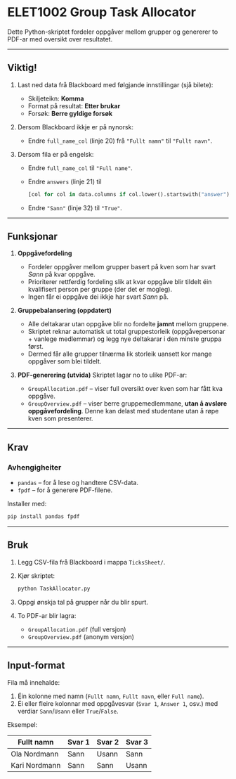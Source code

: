 # ELET1002 Group Task Allocator

Dette Python-skriptet fordeler oppgåver mellom grupper og genererer to PDF-ar med oversikt over resultatet.

---

## Viktig!

1. Last ned data frå Blackboard med følgjande innstillingar (sjå bilete):

   * Skiljeteikn: **Komma**
   * Format på resultat: **Etter brukar**
   * Forsøk: **Berre gyldige forsøk**

2. Dersom Blackboard ikkje er på nynorsk:

   * Endre `full_name_col` (linje 20) frå `"Fullt namn"` til `"Fullt navn"`.

3. Dersom fila er på engelsk:

   * Endre `full_name_col` til `"Full name"`.
   * Endre `answers` (linje 21) til

     ```python
     [col for col in data.columns if col.lower().startswith("answer")]
     ```
   * Endre `"Sann"` (linje 32) til `"True"`.

---

## Funksjonar

1. **Oppgåvefordeling**

   * Fordeler oppgåver mellom grupper basert på kven som har svart *Sann* på kvar oppgåve.
   * Prioriterer rettferdig fordeling slik at kvar oppgåve blir tildelt éin kvalifisert person per gruppe (der det er mogleg).
   * Ingen får ei oppgåve dei ikkje har svart *Sann* på.

2. **Gruppebalansering (oppdatert)**

   * Alle deltakarar utan oppgåve blir no fordelte **jamnt** mellom gruppene.
   * Skriptet reknar automatisk ut total gruppestorleik (oppgåvepersonar + vanlege medlemmar) og legg nye deltakarar i den minste gruppa først.
   * Dermed får alle grupper tilnærma lik storleik uansett kor mange oppgåver som blei tildelt.

3. **PDF-generering (utvida)**
   Skriptet lagar no to ulike PDF-ar:

   * `GroupAllocation.pdf` – viser full oversikt over kven som har fått kva oppgåve.
   * `GroupOverview.pdf` – viser berre gruppemedlemmane, **utan å avsløre oppgåvefordeling**.
     Denne kan delast med studentane utan å røpe kven som presenterer.

---

## Krav

### Avhengigheiter

* `pandas` – for å lese og handtere CSV-data.
* `fpdf` – for å generere PDF-filene.

Installer med:

```bash
pip install pandas fpdf
```

---

## Bruk

1. Legg CSV-fila frå Blackboard i mappa `TicksSheet/`.
2. Kjør skriptet:

   ```bash
   python TaskAllocator.py
   ```
3. Oppgi ønskja tal på grupper når du blir spurt.
4. To PDF-ar blir lagra:

   * `GroupAllocation.pdf` (full versjon)
   * `GroupOverview.pdf` (anonym versjon)

---

## Input-format

Fila må innehalde:

1. Éin kolonne med namn (`Fullt namn`, `Fullt navn`, eller `Full name`).
2. Éi eller fleire kolonnar med oppgåvesvar (`Svar 1`, `Answer 1`, osv.) med verdiar `Sann`/`Usann` eller `True`/`False`.

Eksempel:

| Fullt namn    | Svar 1 | Svar 2 | Svar 3 |
| ------------- | ------ | ------ | ------ |
| Ola Nordmann  | Sann   | Usann  | Sann   |
| Kari Nordmann | Sann   | Sann   | Usann  |

